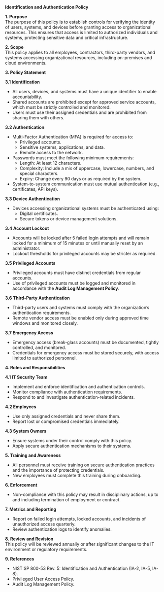 **Identification and Authentication Policy**

**1\. Purpose**  
The purpose of this policy is to establish controls for verifying the identity of users, systems, and devices before granting access to organizational resources. This ensures that access is limited to authorized individuals and systems, protecting sensitive data and critical infrastructure.

**2\. Scope**  
This policy applies to all employees, contractors, third-party vendors, and systems accessing organizational resources, including on-premises and cloud environments.

**3\. Policy Statement**

**3.1 Identification**

- All users, devices, and systems must have a unique identifier to enable accountability.
- Shared accounts are prohibited except for approved service accounts, which must be strictly controlled and monitored.
- Users must use their assigned credentials and are prohibited from sharing them with others.

**3.2 Authentication**

- Multi-Factor Authentication (MFA) is required for access to:
  - Privileged accounts.
  - Sensitive systems, applications, and data.
  - Remote access to the network.
- Passwords must meet the following minimum requirements:
  - Length: At least 12 characters.
  - Complexity: Include a mix of uppercase, lowercase, numbers, and special characters.
  - Expiry: Change every 90 days or as required by the system.
- System-to-system communication must use mutual authentication (e.g., certificates, API keys).

**3.3 Device Authentication**

- Devices accessing organizational systems must be authenticated using:
  - Digital certificates.
  - Secure tokens or device management solutions.

**3.4 Account Lockout**

- Accounts will be locked after 5 failed login attempts and will remain locked for a minimum of 15 minutes or until manually reset by an administrator.
- Lockout thresholds for privileged accounts may be stricter as required.

**3.5 Privileged Accounts**

- Privileged accounts must have distinct credentials from regular accounts.
- Use of privileged accounts must be logged and monitored in accordance with the **Audit Log Management Policy**.

**3.6 Third-Party Authentication**

- Third-party users and systems must comply with the organization’s authentication requirements.
- Remote vendor access must be enabled only during approved time windows and monitored closely.

**3.7 Emergency Access**

- Emergency access (break-glass accounts) must be documented, tightly controlled, and monitored.
- Credentials for emergency access must be stored securely, with access limited to authorized personnel.

**4\. Roles and Responsibilities**

**4.1 IT Security Team**

- Implement and enforce identification and authentication controls.
- Monitor compliance with authentication requirements.
- Respond to and investigate authentication-related incidents.

**4.2 Employees**

- Use only assigned credentials and never share them.
- Report lost or compromised credentials immediately.

**4.3 System Owners**

- Ensure systems under their control comply with this policy.
- Apply secure authentication mechanisms to their systems.

**5\. Training and Awareness**

- All personnel must receive training on secure authentication practices and the importance of protecting credentials.
- New employees must complete this training during onboarding.

**6\. Enforcement**

- Non-compliance with this policy may result in disciplinary actions, up to and including termination of employment or contract.

**7\. Metrics and Reporting**

- Report on failed login attempts, locked accounts, and incidents of unauthorized access quarterly.
- Review authentication logs to identify anomalies.

**8\. Review and Revision**  
This policy will be reviewed annually or after significant changes to the IT environment or regulatory requirements.

**9\. References**

- NIST SP 800-53 Rev. 5: Identification and Authentication (IA-2, IA-5, IA-8).
- Privileged User Access Policy.
- Audit Log Management Policy.
